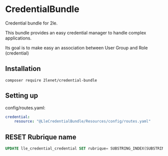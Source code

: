 # CredentialBundle

Credential bundle for 2le.

This bundle provides an easy credential manager to handle complex applications.

Its goal is to make easy an association between User Group and Role (credential)

## Installation

```composer require 2lenet/credential-bundle```

## Setting up

config/routes.yaml:
```yml
credential:
    resource: "@LleCredentialBundle/Resources/config/routes.yaml"
```

## RESET Rubrique name

```sql
UPDATE lle_credential_credential SET rubrique= SUBSTRING_INDEX(SUBSTRING_INDEX(role, '_', 2), '_', -1) WHERE role like "ROLE_%";
``` 
